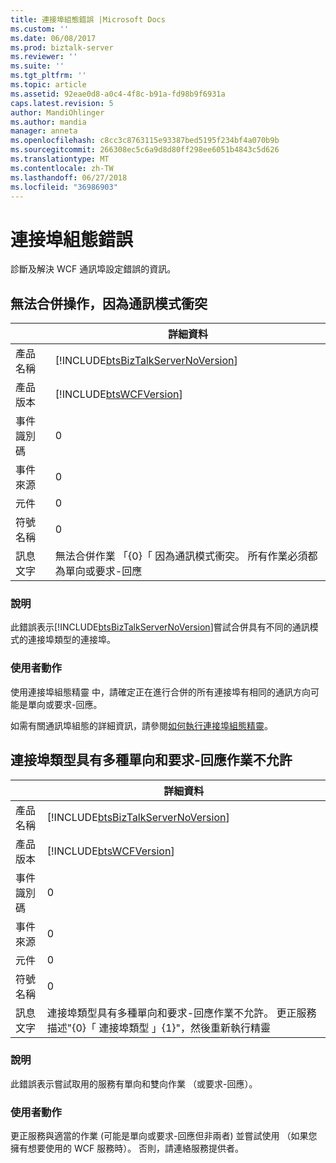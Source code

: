 ```yaml
---
title: 連接埠組態錯誤 |Microsoft Docs
ms.custom: ''
ms.date: 06/08/2017
ms.prod: biztalk-server
ms.reviewer: ''
ms.suite: ''
ms.tgt_pltfrm: ''
ms.topic: article
ms.assetid: 92eae0d8-a0c4-4f8c-b91a-fd98b9f6931a
caps.latest.revision: 5
author: MandiOhlinger
ms.author: mandia
manager: anneta
ms.openlocfilehash: c8cc3c8763115e93387bed5195f234bf4a070b9b
ms.sourcegitcommit: 266308ec5c6a9d8d80ff298ee6051b4843c5d626
ms.translationtype: MT
ms.contentlocale: zh-TW
ms.lasthandoff: 06/27/2018
ms.locfileid: "36986903"
---
```

# <a name="port-configuration-errors"></a>連接埠組態錯誤
診斷及解決 WCF 通訊埠設定錯誤的資訊。  

## <a name="cannot-merge-operation-due-to-communication-pattern-conflict"></a>無法合併操作，因為通訊模式衝突
  
|                 |                                                         詳細資料                                                         |
|-----------------|-------------------------------------------------------------------------------------------------------------------------|
|  產品名稱   |                   [!INCLUDE[btsBizTalkServerNoVersion](../includes/btsbiztalkservernoversion-md.md)]                    |
| 產品版本 |                               [!INCLUDE[btsWCFVersion](../includes/btswcfversion-md.md)]                                |
|    事件識別碼     |                                                            0                                                            |
|  事件來源   |                                                            0                                                            |
|    元件    |                                                            0                                                            |
|  符號名稱  |                                                            0                                                            |
|  訊息文字   | 無法合併作業 「{0}「 因為通訊模式衝突。  所有作業必須都為單向或要求-回應 |
  
### <a name="explanation"></a>說明  
 此錯誤表示[!INCLUDE[btsBizTalkServerNoVersion](../includes/btsbiztalkservernoversion-md.md)]嘗試合併具有不同的通訊模式的連接埠類型的連接埠。  
  
### <a name="user-action"></a>使用者動作  
 使用連接埠組態精靈 中，請確定正在進行合併的所有連接埠有相同的通訊方向可能是單向或要求-回應。  
  
 如需有關通訊埠組態的詳細資訊，請參閱[如何執行連接埠組態精靈](../core/how-to-run-the-port-configuration-wizard.md)。
 
## <a name="port-types-that-have-a-combination-of-one-way-and-request-response-operations-are-not-allowed"></a>連接埠類型具有多種單向和要求-回應作業不允許 
  
|                 |                                                                                詳細資料                                                                                |
|-----------------|-----------------------------------------------------------------------------------------------------------------------------------------------------------------------|
|  產品名稱   |                                          [!INCLUDE[btsBizTalkServerNoVersion](../includes/btsbiztalkservernoversion-md.md)]                                           |
| 產品版本 |                                                      [!INCLUDE[btsWCFVersion](../includes/btswcfversion-md.md)]                                                       |
|    事件識別碼     |                                                                                   0                                                                                   |
|  事件來源   |                                                                                   0                                                                                   |
|    元件    |                                                                                   0                                                                                   |
|  符號名稱  |                                                                                   0                                                                                   |
|  訊息文字   | 連接埠類型具有多種單向和要求-回應作業不允許。 更正服務描述"{0}「 連接埠類型 」{1}"，然後重新執行精靈 |
  
### <a name="explanation"></a>說明  
 此錯誤表示嘗試取用的服務有單向和雙向作業 （或要求-回應）。  
  
### <a name="user-action"></a>使用者動作  
 更正服務與適當的作業 (可能是單向或要求-回應但非兩者) 並嘗試使用 （如果您擁有想要使用的 WCF 服務時）。 否則，請連絡服務提供者。
